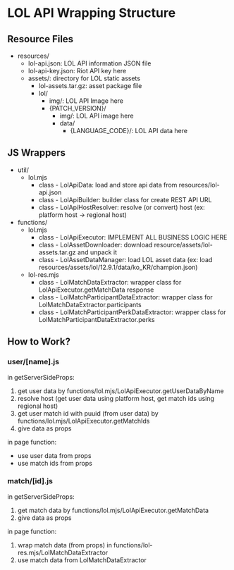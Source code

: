 # LOL API Wrapping Structure

## Resource Files

* resources/
    * lol-api.json: LOL API information JSON file
    * lol-api-key.json: Riot API key here
    * assets/: directory for LOL static assets
        * lol-assets.tar.gz: asset package file
        * lol/
            * img/: LOL API Image here
            * {PATCH_VERSION}/
                * img/: LOL API image here
                * data/
                    * {LANGUAGE_CODE}/: LOL API data here

## JS Wrappers

* util/
    * lol.mjs
        * class - LolApiData: load and store api data from resources/lol-api.json
        * class - LolApiBuilder: builder class for create REST API URL
        * class - LolApiHostResolver: resolve (or convert) host (ex: platform host -> regional host)
* functions/
    * lol.mjs
        * class - LolApiExecutor: IMPLEMENT ALL BUSINESS LOGIC HERE
        * class - LolAssetDownloader: download resource/assets/lol-assets.tar.gz and unpack it
        * class - LolAssetDataManager: load LOL asset data
          (ex: load resources/assets/lol/12.9.1/data/ko_KR/champion.json)
    * lol-res.mjs
        * class - LolMatchDataExtractor: wrapper class for LolApiExecutor.getMatchData response
        * class - LolMatchParticipantDataExtractor: wrapper class for LolMatchDataExtractor.participants
        * class - LolMatchParticipantPerkDataExtractor: wrapper class for LolMatchParticipantDataExtractor.perks

## How to Work?

### user/\[name\].js

in getServerSideProps:

1. get user data by functions/lol.mjs/LolApiExecutor.getUserDataByName
2. resolve host (get user data using platform host, get match ids using regional host)
3. get user match id with puuid (from user data) by functions/lol.mjs/LolApiExecutor.getMatchIds
4. give data as props

in page function:

* use user data from props
* use match ids from props

### match/\[id\].js

in getServerSideProps:

1. get match data by functions/lol.mjs/LolApiExecutor.getMatchData
2. give data as props

in page function:

1. wrap match data (from props) in functions/lol-res.mjs/LolMatchDataExtractor
2. use match data from LolMatchDataExtractor
